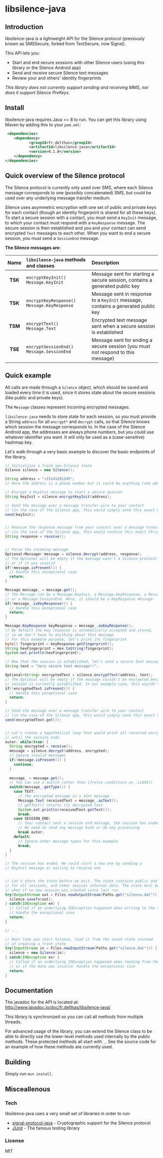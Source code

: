 # libsilence-java

## Introduction

libsilence-java is a lightweight API for the Silence protocol (previously known as SMSSecure, forked from TextSecure, now Signal).

This API lets you:
- Start and end secure sessions with other Silence users (using this library or the Silence Android app)
- Send and receive secure Silence text messages
- Review your and others' identity fingerprints

*This library does not currently support sending and receiving MMS, nor does it support Silence PreKeys.*

## Install

libsilence-java requires Java >= 8 to run. You can get this library using Maven by adding this to your ```pom.xml```:

```xml
 <dependencies>
    <dependency>       
           <groupId>fr.delthas</groupId>
           <artifactId>libsilence-java</artifactId>
           <version>0.1.0</version>
    </dependency>
</dependencies>
```

## Quick overview of the Silence protocol

The Silence protocol is currently only used over SMS, where each Silence message corresponds to one (possibly concatenated) SMS, but could be used over any underlying message transfer medium.

Silence uses asymmetric encryption with one set of public and private keys for each contact (though an identity fingerprint is shared for all these keys). To start a secure session with a contact, you must send a `KeyInit` message, to which your contact must respond with a `KeyResponse` message. The secure session is then established and you and your contact can send encrypted `Text` messages to each other. When you want to end a secure session, you must send a `SessionEnd` message.

**The Silence messages are:**

| Name | `libsilence-java` methods and classes | Description |
| :---: |     :---      |         :--- |
| **TSK**   | `encryptKeyInit()` `Message.KeyInit`     | Message sent for starting a secure session, contains a generated public key |
| **TSK**   | `encryptKeyResponse()` `Message.KeyResponse`     | Message sent in response to a `KeyInit` message, contains a generated public key  |
| **TSM**     | `encryptText()` `Message.Text`       | Encrypted text message sent when a secure session is established     |
| **TSE**     | `encryptSessionEnd()` `Message.SessionEnd`       | Message sent for ending a secure session (you must not respond to this message)      |

## Quick example

All calls are made through a `Silence` object, which should be saved and loaded every time it is used, since it stores state about the secure sessions (like public and private keys).

The `Message` classes represent incoming encrypted messages.

`libsilence-java` needs to store state for each session, so you must provide a String `address` for all `encrypt*` and `decrypt` calls, so that Silence knows which session the message corresponds to. In the case of the Silence Android app, the addresses are always phone numbers, but you could use whatever identifier you want. It will only be used as a (case-sensitive) hashmap key. 


Let's walk through a very basic example to discover the basic endpoints of the library.
```java
// Initialiaze a fresh new Silence state
Silence silence = new Silence();

String address = "+15141201245";
// Here the address is a phone number but it could be anything (see above)

// Encrypt a KeyInit message to start a secure session
String keyInit = silence.encryptKeyInit(address);

// Send the message over a message transfer wire to your contact
// (in the case of the Silence app, this would simply send this exact String as a SMS)
send(keyInit);


// Receive the response message from your contact over a message transfer wire
// (in the case of the Silence app, this would receive this exact String from a SMS)
String response = receive();


// Parse the incoming message
Optional<Message> message = silence.decrypt(address, response);
// The Optional will be empty if the message wasn't a Silence protocol message
// or if it was invalid
if(!message.isPresent()) {
  // Handle this exceptional case
  return;
}

Message message_ = message.get();
// The Message can be a Message.KeyInit, a Message.KeyResponse, a Message.Text,
// or a Message.SessionEnd. Here, it should be a KeyResponse message
if(!message_.isKeyResponse()) {
  // Handle this exceptional case
  return;
}

Message.KeyResponse keyResponse = message_.asKeyResponse();
// By default the key response is automatically accepted and stored,
// so we don't have to anything about this message
// For this example purpose, let's print its fingerprint
byte[] fingerprint = keyResponse.getFingerprint();
String hexFingerprint = Hex.toString(fingerprint);
System.out.println(hexFingerprint);

// Now that the session is established, let's send a secure text message
String text = "Very secure text message!!";

Optional<String> encryptedText = silence.encryptText(address, text); 
// The Optional will be empty if the message couldn't be encrypted because no secure
// session is currently established. In our example case, this wouldn't happen
if(!encryptedText.isPresent()) {
  // Handle this exceptional case
  return;
}

// Send the message over a message transfer wire to your contact
// (in the case of the Silence app, this would simply send this exact String as a SMS)
send(encryptedText.get());


// Let's create a hypothetical loop that would print all received encrypted messages
// until the session ends
outer: while(true) {
  String encrypted = receive();
  message = silence.decrypt(address, encrypted);
  // Ignore invalid messages
  if(!message.isPresent()) {
    continue;
  }
  
  message_ = message.get();
  // You can use a switch rather than if/else conditions on .isXXX()
  switch(message_.getType()) {
    case TEXT:
      // The encrypted message is a text message
      Message.Text receivedText = message_.asText();
      // getText() returns its decrypted text
      System.out.println(receivedText.getText());
      break;
    case SESSION_END:
      // Your contact sent a session end message, the session has ended automatically
      // No need to send any message back or do any processing
      break outer;
    default:
      // Ignore other message types for this example
      break;
  }
}

// The session has ended. We could start a new one by sending a
// KeyInit message or waiting to receive one


// Let's store the state before we exit. The state contains public and private keys
// for all sessions, and other session internal data. The state must be saved even
// when if no new session was created since last run.
try(OutputStream out = Files.newOutputStream(Paths.get("silence.dat"))) {
  silence.saveTo(out);
} catch(IOException ex) {
  // Called if an underlying IOException happened when writing to the stream
  // Handle the exceptional case
  return;
}

// ...

// Next time you start Silence, load it from the saved state instead
// of creating a fresh state
try(InputStream in = Files.newInputStream(Paths.get("silence.dat"))) {
  silence = new Silence(in);
} catch(IOException ex) {
  // Called if an underlying IOException happened when reading from the stream,
  // or if the data was invalid. Handle the exceptional case
  return;
}

```

## Documentation

The javadoc for the API is located at: http://www.javadoc.io/doc/fr.delthas/libsilence-java/

This library is synchronized so you can call all methods from multiple threads.

For advanced usage of the library, you can extend the Silence class to be able to directly use the lower-level methods used internally by the public methods. These protected methods all start with `_`. See the source code for an example of how these methods are currently used.

## Building

Simply run ```mvn install```.

## Misceallenous

### Tech

libsilence-java uses a very small set of libraries in order to run:

* [signal-protocol-java](https://github.com/signalapp/libsignal-protocol-java) - Cryptographic support for the Silence protocol
* [JUnit](http://junit.org) - The famous testing library

### License

MIT
